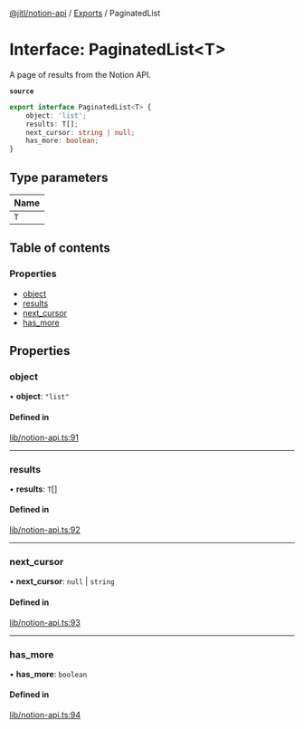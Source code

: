 [@jitl/notion-api](../README.md) / [Exports](../modules.md) / PaginatedList

# Interface: PaginatedList<T\>

A page of results from the Notion API.

**`source`**
```typescript
export interface PaginatedList<T> {
    object: 'list';
    results: T[];
    next_cursor: string | null;
    has_more: boolean;
}
```

## Type parameters

| Name |
| :------ |
| `T` |

## Table of contents

### Properties

- [object](PaginatedList.md#object)
- [results](PaginatedList.md#results)
- [next\_cursor](PaginatedList.md#next_cursor)
- [has\_more](PaginatedList.md#has_more)

## Properties

### object

• **object**: ``"list"``

#### Defined in

[lib/notion-api.ts:91](https://github.com/justjake/monorepo/blob/main/packages/notion-api/src/lib/notion-api.ts#L91)

___

### results

• **results**: `T`[]

#### Defined in

[lib/notion-api.ts:92](https://github.com/justjake/monorepo/blob/main/packages/notion-api/src/lib/notion-api.ts#L92)

___

### next\_cursor

• **next\_cursor**: ``null`` \| `string`

#### Defined in

[lib/notion-api.ts:93](https://github.com/justjake/monorepo/blob/main/packages/notion-api/src/lib/notion-api.ts#L93)

___

### has\_more

• **has\_more**: `boolean`

#### Defined in

[lib/notion-api.ts:94](https://github.com/justjake/monorepo/blob/main/packages/notion-api/src/lib/notion-api.ts#L94)
